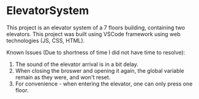 # ElevatorSystem
 This project is an elevator system of a 7 floors building, containing two elevators.
 This project was built using VSCode framework using web technologies (JS, CSS, HTML).

 
 Known Issues (Due to shortness of time I did not have time to resolve):
 1. The sound of the elevator arrival is in a bit delay.
 2. When closing the broswer and opening it again, the global variable remain as they were, and won't reset.
 3. For convenience - when entering the elevator, one can only press one floor.
